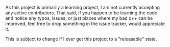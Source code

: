 As this project is primarily a learning project, I am not currently accepting any active contributors. That said, if you happen to be learning the code and notice any typos, issues, or just places where my bad c++ can be improved, feel free to drop something in the issue tracker, would appreciate it.

This is subject to change if I ever get this project to a "releasable" state.
